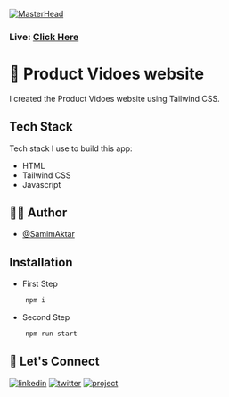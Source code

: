 [![MasterHead](https://image-link-website.netlify.app/img/product-video.png)](https://productvoids-example.netlify.app)

### Live: [Click Here](https://productvoids-example.netlify.app)

# 🚀 Product Vidoes website

I created the Product Vidoes website using Tailwind CSS.

## Tech Stack

Tech stack I use to build this app:

- HTML
- Tailwind CSS
- Javascript

## 🙋‍♂️ Author

- [@SamimAktar](https://github.com/samimaktar-coder)

## Installation

- First Step

```bash
    npm i
```

- Second Step

```bash
    npm run start
```

## 🔗 Let's Connect

[![linkedin](https://img.shields.io/badge/linkedin-0A66C2?style=for-the-badge&logo=linkedin&logoColor=white)](https://www.linkedin.com/in/samimaktr/)
[![twitter](https://img.shields.io/badge/twitter-1DA1F2?style=for-the-badge&logo=twitter&logoColor=white)](https://twitter.com/hellosamaktr)
[![project](https://img.shields.io/badge/project_link-96C43A?style=for-the-badge&logo=tp-link&logoColor=white)](https://glu-sc.netlify.app)